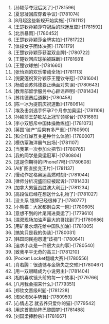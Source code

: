
1. [孙颖莎夺冠后哭了]-[1781596]
1. [夏思凝回应穿着争议]-[1781074]
1. [8月起这些新规开始实施]-[1781112]
1. [王楚钦孙颖莎夺冠后的球迷反应]-[1781592]
1. [北京暴雨]-[1780452]
1. [王楚钦孙颖莎金牌实拍]-[1781722]
1. [体操女子团体决赛]-[1781179]
1. [王楚钦孙颖莎获混双金牌]-[1780722]
1. [王楚钦回应球拍被踩断]-[1781681]
1. [王楚钦球拍]-[1781660]
1. [张怡涵的欢乐带动全场]-[1781113]
1. [倪夏莲祝贺孙颖莎王楚钦夺冠]-[1781604]
1. [杨威谈苏炜德要正确面对失误]-[1780643]
1. [教育部留学服务中心辟谣声明]-[1781434]
1. [苏炜德赛后道歉]-[1780458]
1. [陈一冰为提前庆祝道歉]-[1780614]
1. [埃及击剑选手怀孕7个月参加奥运]-[1781106]
1. [孙颖莎王楚钦站上冠军领奖台]-[1781689]
1. [李小双怒斥中国体操教练组]-[1781073]
1. [英国“破产”后果有多严重]-[1780590]
1. [和全红婵互关是种什么体验]-[1780007]
1. [模仿覃海洋霸气出场]-[1781107]
1. [当我第一次参加火把节]-[1780765]
1. [我的同学是奥运冠军]-[1780804]
1. [这是你期待的iPhone17吗]-[1780608]
1. [AI扩图直接变正片]-[1781137]
1. [慢动作定格奥运高燃时刻]-[1781044]
1. [律师分析况盛回应被起诉]-[1781433]
1. [加拿大男篮战胜澳大利亚]-[1781234]
1. [高段位已经在想送什么礼物了]-[1781027]
1. [没关系 银牌已经很棒了]-[1780777]
1. [小熊猫：大家都别白来一趟]-[1780605]
1. [意想不到的片尾闯进奥运了]-[1779610]
1. [混双现场加油声最大的哥找到了]-[1780686]
1. [用矿泉水烟花给中国队加油]-[1781005]
1. [搞笑只是我的伪装]-[1780031]
1. [韩国网民抱怨遭“歧视”]-[1780641]
1. [追求小众是一件很大众的事]-[1780540]
1. [致我平平无奇的高三]-[1781210]
1. [Pocket Locket翻唱大赛]-[1780556]
1. [肖若腾：很遗憾与金牌失之交臂]-[1780467]
1. [用一双眼睛成为小说男主]-[1781404]
1. [相机喜欢镜头前的每一个故事]-[1779766]
1. [八月我会招来什么]-[1779351]
1. [郑钦文晋级8强]-[1781228]
1. [淘米淘米手势舞]-[1780959]
1. [心情忐忑 就去养只爱你的猫]-[1779542]
1. [用这首歌助阵巴黎圆梦]-[1781488]
1. [刘国梁捧脸杀]-[1781667]